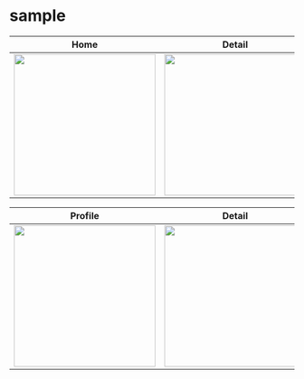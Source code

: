 # sample

Home     |  Detail | 
:-------------------------:|:-------------------------:
<img src="https://github.com/mohamadali7/sample/blob/main/home.png" width="250"> | <img src="https://github.com/mohamadali7/sample_arvand/blob/main/detail_post.png" width="250">


Profile     |  Detail | 
:-------------------------:|:-------------------------:
<img src="https://github.com/mohamadali7/sample_arvand/blob/main/profile.png" width="250"> | <img src="https://github.com/mohamadali7/sample_arvand/blob/main/detail_post.png" width="250">


